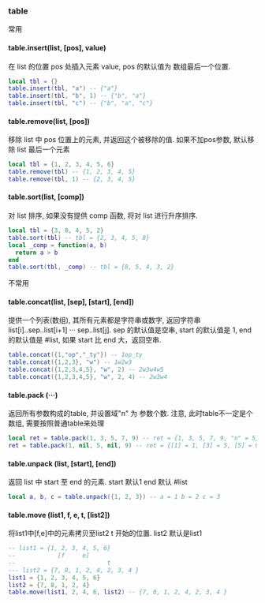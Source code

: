 ### table
常用
#### table.insert(list, [pos], value)
在 list 的位置 pos 处插入元素 value, pos 的默认值为 数组最后一个位置.
```lua
local tbl = {}
table.insert(tbl, "a") -- {"a"}
table.insert(tbl, "b", 1) -- {"b", "a"}
table.insert(tbl, "c") -- {"b", "a", "c"}
```
#### table.remove(list, [pos])
移除 list 中 pos 位置上的元素, 并返回这个被移除的值. 如果不加pos参数, 默认移除 list 最后一个元素
```lua
local tbl = {1, 2, 3, 4, 5, 6}
table.remove(tbl) -- {1, 2, 3, 4, 5}
table.remove(tbl, 1) -- {2, 3, 4, 5}
```
#### table.sort(list, [comp])
对 list 排序, 如果没有提供 comp 函数, 将对 list 进行升序排序.
```lua
local tbl = {3, 8, 4, 5, 2}
table.sort(tbl) -- tbl = {2, 3, 4, 5, 8}
local _comp = function(a, b) 
  return a > b
end
table.sort(tbl, _comp) -- tbl = {8, 5, 4, 3, 2}
```
不常用
#### table.concat(list, [sep], [start], [end])
提供一个列表(数组), 其所有元素都是字符串或数字, 返回字符串 list[i]..sep..list[i+1] ··· sep..list[j]. sep 的默认值是空串, start 的默认值是 1, end 的默认值是 #list, 如果 start 比 end 大，返回空串.
```lua
table.concat({1,"op","_ty"}) -- 1op_ty
table.concat({1,2,3}, "w") -- 1w2w3
table.concat({1,2,3,4,5}, "w", 2) -- 2w3w4w5
table.concat({1,2,3,4,5}, "w", 2, 4) -- 2w3w4
```
#### table.pack (···)
返回所有参数构成的table, 并设置域"n" 为 参数个数. 注意, 此时table不一定是个数组, 需要按照普通table来处理
```lua
local ret = table.pack(1, 3, 5, 7, 9) -- ret = {1, 3, 5, 7, 9, "n" = 5}
ret = table.pack(1, nil, 5, nil, 9) -- ret = {[1] = 1, [3] = 5, [5] = 9, "n" = 5}
```
#### table.unpack (list, [start], [end])
返回 list 中 start 至 end 的元素. start 默认1 end 默认 #list
```lua
local a, b, c = table.unpack({1, 2, 3}) -- a = 1 b = 2 c = 3
```
#### table.move (list1, f, e, t, [list2]) 
将list1中[f,e]中的元素拷贝至list2 t 开始的位置. list2 默认是list1
```lua
-- list1 = {1, 2, 3, 4, 5, 6}
--            [f     e]
--                          t
--- list2 = {7, 8, 1, 2, 4, 2, 3, 4 }
list1 = {1, 2, 3, 4, 5, 6}
list2 = {7, 8, 1, 2, 4}
table.move(list1, 2, 4, 6, list2) -- {7, 8, 1, 2, 4, 2, 3, 4 }
```